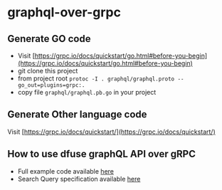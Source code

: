 # graphql-over-grpc

## Generate GO code
- Visit [https://grpc.io/docs/quickstart/go.html#before-you-begin](https://grpc.io/docs/quickstart/go.html#before-you-begin)
- git clone this project
- from project root `protoc -I . graphql/graphql.proto --go_out=plugins=grpc:.`
- copy file `graphql/graphql.pb.go` in your project

## Generate Other language code
Visit [https://grpc.io/docs/quickstart/](https://grpc.io/docs/quickstart/)

## How to use dfuse graphQL API over gRPC
- Full example code available [here](https://github.com/dfuse-io/example-push-notifications)
- Search Query specification available [here](https://docs.dfuse.io/#dfuse-query-language)
